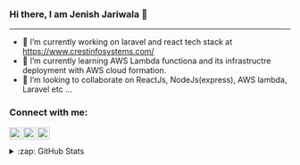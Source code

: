 ### Hi there, I am Jenish Jariwala 👋

-----------------------------------------

- 🔭 I’m currently working on laravel and react tech stack at https://www.crestinfosystems.com/
- 🌱 I’m currently learning AWS Lambda functiona and its infrastructre deployment with AWS cloud formation.
- 👯 I’m looking to collaborate on ReactJs, NodeJs(express), AWS lambda, Laravel etc ...

### Connect with me:

[<img align="left" alt="Jenish Jariwala | Twitter" width="22px" src="https://cdn.jsdelivr.net/npm/simple-icons@v3/icons/twitter.svg" />][twitter]
[<img align="left" alt="Jenish Jariwala | LinkedIn" width="22px" src="https://cdn.jsdelivr.net/npm/simple-icons@v3/icons/linkedin.svg" />][linkedin]
[<img align="left" alt="Jenish Jariwala | Instagram" width="22px" src="https://cdn.jsdelivr.net/npm/simple-icons@v3/icons/instagram.svg" />][instagram]

<br />
<br />

<details>
  <summary>:zap: GitHub Stats</summary>

  <img align="left" alt="Jenish Jariwala's GitHub Stats" src="https://github-readme-stats.codestackr.vercel.app/api?username=jenujari&show_icons=true&hide_border=true" />

</details>

[twitter]: https://twitter.com/jenishj54
[linkedin]: https://www.linkedin.com/in/jenishjariwala5456/
[instagram]: https://www.instagram.com/jenu5456
